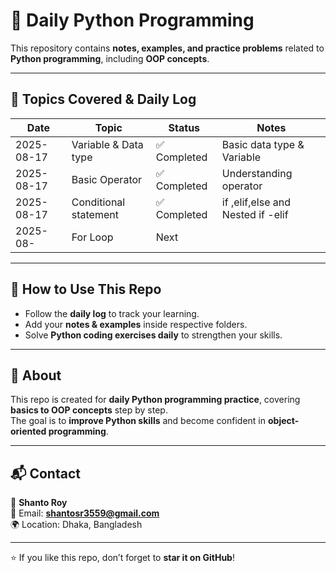 # 🐍 Daily Python Programming

This repository contains **notes, examples, and practice problems** related to **Python programming**, including **OOP concepts**.

---

## 📅 Topics Covered & Daily Log

| Date       | Topic                               | Status       | Notes                                 |
|------------|-------------------------------------|--------------|---------------------------------------|
| 2025-08-17 | Variable & Data type               | ✅ Completed  | Basic data type & Variable        |
| 2025-08-17| Basic Operator                     | ✅ Completed  | Understanding operator       |
| 2025-08-17 | Conditional statement           | ✅ Completed  | if ,elif,else  and Nested if -elif        |
| 2025-08- | For Loop              | Next  |      |


---

## 🚀 How to Use This Repo

- Follow the **daily log** to track your learning.  
- Add your **notes & examples** inside respective folders.  
- Solve **Python coding exercises daily** to strengthen your skills.  

---

## 📌 About

This repo is created for **daily Python programming practice**, covering **basics to OOP concepts** step by step.  
The goal is to **improve Python skills** and become confident in **object-oriented programming**.  

---

## 📬 Contact

👤 **Shanto Roy**  
📧 Email: **shantosr3559@gmail.com**  
🌍 Location: Dhaka, Bangladesh  

---

⭐ If you like this repo, don’t forget to **star it on GitHub**!
